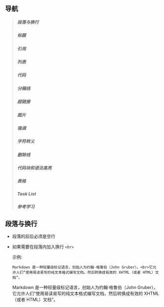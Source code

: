 ##  导航
> #####  段落与换行
> #####  标题
> #####  引用
> #####  列表
> #####  代码
> #####  分隔线
> #####  超链接
> #####  图片
> #####  强调
> #####  字符转义
> #####  删除线
> #####  代码块和语法高亮
> #####  表格
> #####  Task List
> #####
> #####
> #####
> #####
> #####
> #####
> #####
> #####  参考学习


##  段落与换行
+ 段落的前后必须是空行  
  
+ 如果需要在段落内加入换行 `<br>`

    示例:
    
    ```
    Markdown 是一种轻量级标记语言，创始人为约翰·格鲁伯（John Gruber）。<br>它允许人们“使用易读易写的纯文本格式编写文档，然后转换成有效的 XHTML（或者 HTML）文档”。
    ```
    Markdown 是一种轻量级标记语言，创始人为约翰·格鲁伯（John Gruber）。<br>它允许人们“使用易读易写的纯文本格式编写文档，然后转换成有效的 XHTML（或者 HTML）文档”。
        
    
  



 









































